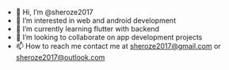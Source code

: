 - 👋 Hi, I’m @sheroze2017
- 👀 I’m interested in web and android development
- 🌱 I’m currently learning flutter with backend 
- 💞️ I’m looking to collaborate on app development projects
- 📫 How to reach me contact me at sheroze2017@gmail.com or sheroze2017@outlook.com

<!---
sheroze2017/sheroze2017 is a ✨ special ✨ repository because its `README.md` (this file) appears on your GitHub profile.
You can click the Preview link to take a look at your changes.
--->
